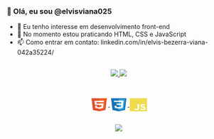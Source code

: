 ### 👋 Olá, eu sou @elvisviana025
- 👀 Eu tenho interesse em desenvolvimento front-end
- 🌱 No momento estou praticando HTML, CSS e JavaScript
- 📫 Como entrar em contato: linkedin.com/in/elvis-bezerra-viana-042a35224/
##

<div align="center">
  <a href="https://github.com/elvisviana025">
  <img height="160em" src="https://github-readme-stats.vercel.app/api?username=elvisviana025&show_icons=true&theme=gruvbox&include_all_commits=true&count_private=true"/>
  <img height="160em" src="https://github-readme-stats.vercel.app/api/top-langs/?username=elvisviana025&layout=compact&langs_count=7&theme=gruvbox"/>
</div>

  
  ##
  
<div align=center style="display: inline_block"><br>
  <img align="center" height="30" width="40" src="https://raw.githubusercontent.com/devicons/devicon/master/icons/html5/html5-original.svg">
  <img align="center" height="30" width="40" src="https://raw.githubusercontent.com/devicons/devicon/master/icons/css3/css3-original.svg">
  <img align="center" height="30" width="40" src="https://raw.githubusercontent.com/devicons/devicon/master/icons/javascript/javascript-plain.svg">
</div>

  ##
  
<div align=center> 
  <a href="https://www.linkedin.com/in/elvis-bezerra-viana-042a35224/" target="_blank"><img src="https://img.shields.io/badge/-LinkedIn-%230077B5?style=for-the-badge&logo=linkedin&logoColor=white" target="_blank"></a> 
 
</div>
